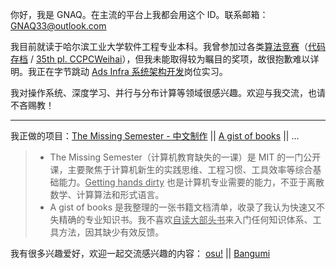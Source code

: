 你好，我是 GNAQ。在主流的平台上我都会用这个 ID。联系邮箱：[GNAQ33@outlook.com](mailto:gnaq33@outlook.com)

我目前就读于哈尔滨工业大学软件工程专业本科。我曾参加过各类<ins>算法竞赛</ins>（[代码存档](https://github.com/GNAQ/Algorithm-Contest-Archive) / [35th pl. CCPCWeihai](https://board.xcpcio.com/ccpc/8th/weihai?group=%E6%AD%A3%E5%BC%8F%E9%98%9F%E4%BC%8D)），但我未能取得较为瞩目的奖项，故很抱歉难以详明。我正在字节跳动 <ins>Ads Infra 系统架构开发</ins>岗位实习。

我对操作系统、深度学习、并行与分布计算等领域很感兴趣。欢迎与我交流，也请不吝赐教！

---

我正做的项目：[The Missing Semester - 中文制作](https://github.com/CN-missemi/CN_missemi) || [A gist of books]() || ...

> - The Missing Semester（计算机教育缺失的一课）是 MIT 的一门公开课，主要聚焦于计算机新生的实践思维、工程习惯、工具效率等综合基础能力。<ins>Getting hands dirty</ins> 也是计算机专业需要的能力，不亚于离散数学、计算算法和形式语言。
> - A gist of books 是我整理的一张书籍文档清单，收录了我认为快速又不失精确的专业知识书。我不喜欢<ins>自读大部头书</ins>来入门任何知识体系、工具方法，因其缺少有效反馈。

我有很多兴趣爱好，欢迎一起交流感兴趣的内容： [osu!](https://osu.ppy.sh/users/13200045) || [Bangumi](https://bgm.tv/user/gnaq)
